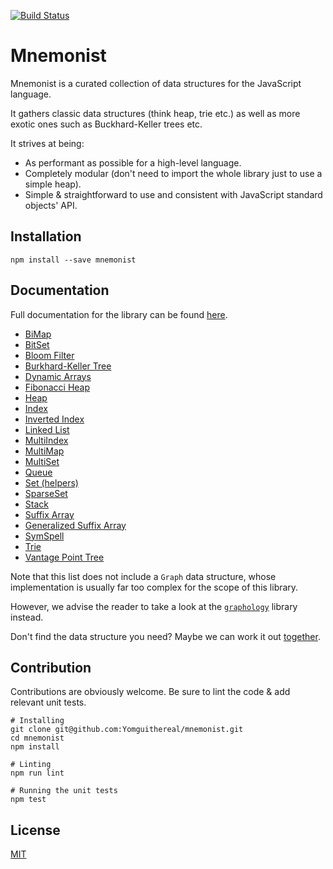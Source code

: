 [![Build Status](https://travis-ci.org/Yomguithereal/mnemonist.svg)](https://travis-ci.org/Yomguithereal/mnemonist)

# Mnemonist

Mnemonist is a curated collection of data structures for the JavaScript language.

It gathers classic data structures (think heap, trie etc.) as well as more exotic ones such as Buckhard-Keller trees etc.

It strives at being:

* As performant as possible for a high-level language.
* Completely modular (don't need to import the whole library just to use a simple heap).
* Simple & straightforward to use and consistent with JavaScript standard objects' API.

## Installation

```
npm install --save mnemonist
```

## Documentation

Full documentation for the library can be found [here](https://yomguithereal.github.io/mnemonist).

* [BiMap](https://yomguithereal.github.io/mnemonist/bi-map)
* [BitSet](https://yomguithereal.github.io/mnemonist/bit-set)
* [Bloom Filter](https://yomguithereal.github.io/mnemonist/bloom-filter)
* [Burkhard-Keller Tree](https://yomguithereal.github.io/mnemonist/bk-tree)
* [Dynamic Arrays](https://yomguithereal.github.io/mnemonist/dynamic-array)
* [Fibonacci Heap](https://yomguithereal.github.io/mnemonist/fibonacci-heap)
* [Heap](https://yomguithereal.github.io/mnemonist/heap)
* [Index](https://yomguithereal.github.io/mnemonist/index-structure)
* [Inverted Index](https://yomguithereal.github.io/mnemonist/inverted-index)
* [Linked List](https://yomguithereal.github.io/mnemonist/linked-list)
* [MultiIndex](https://yomguithereal.github.io/mnemonist/multi-index)
* [MultiMap](https://yomguithereal.github.io/mnemonist/multi-map)
* [MultiSet](https://yomguithereal.github.io/mnemonist/multi-set)
* [Queue](https://yomguithereal.github.io/mnemonist/queue)
* [Set (helpers)](https://yomguithereal.github.io/mnemonist/set)
* [SparseSet](https://yomguithereal.github.io/mnemonist/sparse-set)
* [Stack](https://yomguithereal.github.io/mnemonist/stack)
* [Suffix Array](https://yomguithereal.github.io/mnemonist/suffix-array)
* [Generalized Suffix Array](https://yomguithereal.github.io/mnemonist/generalized-suffix-array)
* [SymSpell](https://yomguithereal.github.io/mnemonist/symspell)
* [Trie](https://yomguithereal.github.io/mnemonist/trie)
* [Vantage Point Tree](https://yomguithereal.github.io/mnemonist/vp-tree)

Note that this list does not include a `Graph` data structure, whose implementation is usually far too complex for the scope of this library.

However, we advise the reader to take a look at the [`graphology`](https://graphology.github.io/) library instead.

Don't find the data structure you need? Maybe we can work it out [together](https://github.com/Yomguithereal/mnemonist/issues).

## Contribution

Contributions are obviously welcome. Be sure to lint the code & add relevant unit tests.

```
# Installing
git clone git@github.com:Yomguithereal/mnemonist.git
cd mnemonist
npm install

# Linting
npm run lint

# Running the unit tests
npm test
```

## License

[MIT](LICENSE.txt)

